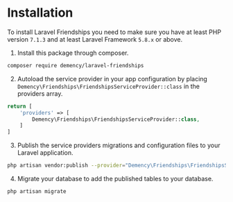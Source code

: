 # Installation

To install Laravel Friendships you need to make sure you have at least PHP version `7.1.3` and at least Laravel Framework `5.8.x` or above.

1. Install this package through composer.

```sh
composer require demency/laravel-friendships
```

2. Autoload the service provider in your app configuration by placing `Demency\Friendships\FriendshipsServiceProvider::class` in the providers array.

```php
return [
    'providers' => [
        Demency\Friendships\FriendshipsServiceProvider::class,
    ]
]
```

3. Publish the service providers migrations and configuration files to your Laravel application.

```sh
php artisan vendor:publish --provider="Demency\Friendships\FriendshipsServiceProvider"
```

4. Migrate your database to add the published tables to your database.

```sh
php artisan migrate
```
